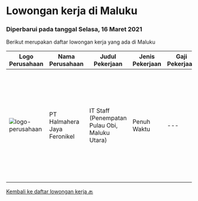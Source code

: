 
  # Lowongan kerja di Maluku

  ### Diperbarui pada tanggal Selasa, 16 Maret 2021

  Berikut merupakan daftar lowongan kerja yang ada di Maluku

  |Logo Perusahaan | Nama Perusahaan | Judul Pekerjaan | Jenis Pekerjaan | Gaji Pekerjaan | Lokasi | Deskripsi | Tanggal diunggah | Pranala |
  | -------------- | --------------- | --------------- | --------- | --------- | -------------- | ------- | ----------- | ----------- |
  |![logo-perusahaan](https://us.123rf.com/450wm/pavelstasevich/pavelstasevich1811/pavelstasevich181101027/112815900-stock-vector-no-image-available-icon-flat-vector.jpg?ver=6)|PT Halmahera Jaya Feronikel|IT Staff (Penempatan Pulau Obi, Maluku Utara)|Penuh Waktu|---|Maluku|Provide technical support to the development of infrastructure systems and services Define, order and monitor installation and integration of hardware...|Jumat, 19 Februari 2021|https://www.jobstreet.co.id/id/job/it-staff-penempatan-pulau-obi-maluku-utara-3462767?token=0~9c615ec5-bc4d-4bb5-93dc-1ffc0e5450ad&sectionRank=1&jobId=jobstreet-id-job-3462767|


  [Kembali ke daftar lowongan kerja 🔙](../README.md#daftar-lowongan-kerja)
  